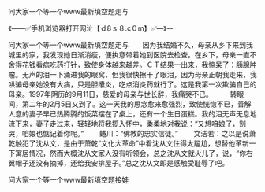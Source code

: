 问大家一个等一个www最新填空题走与

《——✅手机浏览器打开网沚【ｄ8ｓ８.c０m】✅—》--

问大家一个等一个www最新填空题走与　　因为我结婚不久，母亲从乡下来到我城里的家，我发现她日渐消瘦，便执意带着她到医院去检查。在乡下，母亲一直不舍得花钱看病吃药打针，致使身体越来越差。ＣＴ结果一出来，我惊呆了：胰腺肿瘤。无声的泪一下涌进我的眼窝，但我很快擦干了眼泪，因为母亲正朝我走来，我哄骗母亲她没有大病，只是胆囔炎，吃点消炎药就行了。这是我第一次欺骗自己的母亲。1997年阴历的9月11日，慈爱的母亲与世长辞，我痛哭不已。　　　转眼间，第二年的2月5日又到了。这一天我的思念愈来愈强烈，致使恍惚不已，善解人意的妻子早已热腾腾的饭菜摆在了桌上，还有一个生日蛋糕。我的泪无声无息地流下来，妻子走过来，轻轻地将我揽入怀中，柔柔地对我说：“又想咱娘了，别哭，咱娘也惦记着你呢。”
　　蜷川：“佛教的忠实信徒。”
　　文洁若：之以是说萧乾触犯了沈从文，是由于萧乾“文化大革命”中看沈从文住得太尴尬，想替他革新一下寓居情况，然而大概沈从文家人没有听领会，总之沈从文就火儿了，说，“你右翼帽子还没有摘掉，还给我安排屋子。”总之沈从文即是感触受耻辱了吧。





问大家一个等一个www最新填空题接娃
